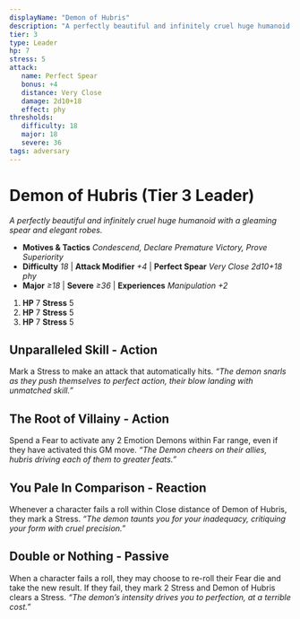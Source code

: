 ```yaml
---
displayName: "Demon of Hubris"
description: "A perfectly beautiful and infinitely cruel huge humanoid with a gleaming spear and elegant robes."
tier: 3
type: Leader
hp: 7
stress: 5
attack:
   name: Perfect Spear
   bonus: +4
   distance: Very Close
   damage: 2d10+18
   effect: phy
thresholds:
   difficulty: 18
   major: 18
   severe: 36
tags: adversary
---
```

# Demon of Hubris (Tier 3 Leader)
_A perfectly beautiful and infinitely cruel huge humanoid with a gleaming spear and elegant robes._

- **Motives & Tactics** _Condescend, Declare Premature Victory, Prove Superiority_
- **Difficulty** _18_ | **Attack Modifier** _+4_ | **Perfect Spear** _Very Close 2d10+18 phy_
- **Major** _≥18_ | **Severe** _≥36_ | **Experiences** _Manipulation +2_

1. **HP** 7
   **Stress** 5
2. **HP** 7
   **Stress** 5
3. **HP** 7
   **Stress** 5

## Unparalleled Skill - Action
Mark a Stress to make an attack that automatically hits. _“The demon snarls as they push themselves to perfect action, their blow landing with unmatched skill.”_

## The Root of Villainy - Action
Spend a Fear to activate any 2 Emotion Demons within Far range, even if they have activated this GM move. _“The Demon cheers on their allies, hubris driving each of them to greater feats.”_

## You Pale In Comparison - Reaction
Whenever a character fails a roll within Close distance of Demon of Hubris, they mark a Stress. _“The demon taunts you for your inadequacy, critiquing your form with cruel precision.”_

## Double or Nothing - Passive
When a character fails a roll, they may choose to re-roll their Fear die and take the new result. If they fail, they mark 2 Stress and Demon of Hubris clears a Stress. _“The demon’s intensity drives you to perfection, at a terrible cost.”_
